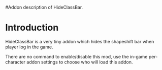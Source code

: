 #Addon description of HideClassBar.

# Introduction #

HideClassBar is a very tiny addon which hides the shapeshift bar when player log in the game.

There are no command to enable/disable this mod, use the in-game per-character addon settings to choose who will load this addon.
